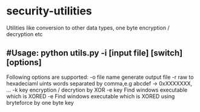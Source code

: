 # security-utilities
Utilities like conversion to other data types, one byte encryption / decryption etc

#Usage:
python utils.py -i [input file] [switch] [options]
-----------------------------------
Following options are supported:
	-o file name	generate output file
	-r		raw to hexadeciaml uints words separated by comma,e.g abcdef -> 0xXXXXXXX, ...
	-k key		encryption / decrytion by XOR
	-e key		Find windows executable which is XORED
	-e		Find windows executable which is XORED using bryteforce by one byte key
